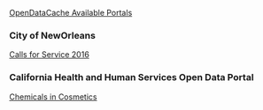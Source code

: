 
[OpenDataCache Available Portals](http://www.opendatacache.com/)

### City of NewOrleans

[Calls for Service 2016](https://data.nola.gov/Public-Safety-and-Preparedness/Calls-for-Service-2016/wgrp-d3ma)

### California Health and Human Services Open Data Portal

[Chemicals in Cosmetics](https://chhs.data.ca.gov/Environment/Chemicals-in-Cosmetics/7kri-yb7t)
